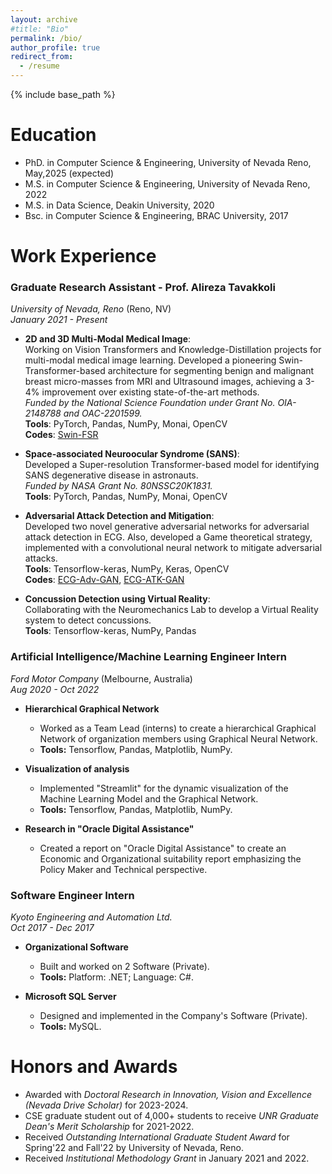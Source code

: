 ```yaml
---
layout: archive
#title: "Bio"
permalink: /bio/
author_profile: true
redirect_from:
  - /resume
---
```


{% include base_path %}


Education
======
* PhD. in Computer Science & Engineering, University of Nevada Reno, May,2025 (expected)
* M.S. in Computer Science & Engineering, University of Nevada Reno, 2022
* M.S. in Data Science, Deakin University, 2020
* Bsc. in Computer Science & Engineering, BRAC University, 2017

Work Experience
======

### Graduate Research Assistant - Prof. Alireza Tavakkoli
*University of Nevada, Reno* (Reno, NV)  
*January 2021 - Present*

  - **2D and 3D Multi-Modal Medical Image**:  
    Working on Vision Transformers and Knowledge-Distillation projects for multi-modal medical image learning. Developed a pioneering Swin-Transformer-based architecture for segmenting benign and malignant breast micro-masses from MRI and Ultrasound images, achieving a 3-4% improvement over existing state-of-the-art methods.  
    *Funded by the National Science Foundation under Grant No. OIA-2148788 and OAC-2201599.*  
    **Tools**: PyTorch, Pandas, NumPy, Monai, OpenCV  
    **Codes**: [Swin-FSR](https://github.com/FarihaHossain/SwinFSR)

  - **Space-associated Neuroocular Syndrome (SANS)**:  
    Developed a Super-resolution Transformer-based model for identifying SANS degenerative disease in astronauts.  
    *Funded by NASA Grant No. 80NSSC20K1831.*  
    **Tools**: PyTorch, Pandas, NumPy, Monai, OpenCV  

  - **Adversarial Attack Detection and Mitigation**:  
    Developed two novel generative adversarial networks for adversarial attack detection in ECG. Also, developed a Game theoretical strategy, implemented with a convolutional neural network to mitigate adversarial attacks.  
    **Tools**: Tensorflow-keras, NumPy, Keras, OpenCV  
    **Codes**: [ECG-Adv-GAN](https://github.com/FarihaHossain/ECG-Adv-GAN), [ECG-ATK-GAN](https://github.com/FarihaHossain/ECG-ATK-GAN)

  - **Concussion Detection using Virtual Reality**:  
    Collaborating with the Neuromechanics Lab to develop a Virtual Reality system to detect concussions.  
    **Tools**: Tensorflow-keras, NumPy, Pandas



### Artificial Intelligence/Machine Learning Engineer Intern
*Ford Motor Company* (Melbourne, Australia)  
*Aug 2020 - Oct 2022*

- **Hierarchical Graphical Network**
  - Worked as a Team Lead (interns) to create a hierarchical Graphical Network of organization members using Graphical Neural Network.
  - **Tools:** Tensorflow, Pandas, Matplotlib, NumPy.

- **Visualization of analysis**
  - Implemented "Streamlit" for the dynamic visualization of the Machine Learning Model and the Graphical Network.
  - **Tools:** Tensorflow, Pandas, Matplotlib, NumPy.

- **Research in "Oracle Digital Assistance"**
  - Created a report on "Oracle Digital Assistance" to create an Economic and Organizational suitability report emphasizing the Policy Maker and Technical perspective.

### Software Engineer Intern
*Kyoto Engineering and Automation Ltd.*  
*Oct 2017 - Dec 2017*

- **Organizational Software**
  - Built and worked on 2 Software (Private).
  - **Tools:** Platform: .NET; Language: C#.

- **Microsoft SQL Server**
  - Designed and implemented in the Company's Software (Private).
  - **Tools:** MySQL.



Honors and Awards
======

- Awarded with *Doctoral Research in Innovation, Vision and Excellence (Nevada Drive Scholar)* for 2023-2024.
- CSE graduate student out of 4,000+ students to receive *UNR Graduate Dean's Merit Scholarship* for 2021-2022.
- Received *Outstanding International Graduate Student Award* for Spring'22 and Fall'22 by University of Nevada, Reno.
- Received *Institutional Methodology Grant* in January 2021 and 2022.



<!---

Online Certificates
=====
  * [Deep Learning Specialization,](https://www.coursera.org/account/accomplishments/specialization/NM9SMAJW9USM) deeplearning.ai
  * [Introduction to Data Science,](https://www.coursera.org/account/accomplishments/verify/XYQ25BJD9PA6) University of Michigan
  * [Applied Machine Learning in Python,](https://www.coursera.org/account/accomplishments/verify/LS77LUGT2WBK) University of Michigan


Voluntary Academic Duties
======
* **Reviewer**
  * IEEE Transaction on Medical Imaging
  * Medical Physics
  * Translational Vision Science & Technology
  * Biomedical Optics Express
  * 32nd British Machine Vision Virtual Conference (BMVC 2021)
  * Winter Conference on  Applications of Computer Vision (WACV 2022)
  * Winter Conference on  Applications of Computer Vision (WACV 2021)
  * 31st British Machine Vision Virtual Conference (BMVC 2020)

* **External Reviewer**
  * Sensors
  * International Conference on Robotics and Automation (ICRA 2019)

* **Mentor** June 2020 - August 2020
  * Research & Engineering Apprenticeship Program
  * US Army Educational Outreach Program.

* **Student Orgranizer**
  * 14th International Symposium on Visual Computing (ISVC) 2019

Countries visited (World)
===================
<iframe src="https://www.google.com/maps/d/embed?mid=14QlaGA9XWxLp-_7S_NxesmRvouCKec2g" width="640" height="480"></iframe>

States visited (Inside USA)
=====================
<iframe src="https://www.google.com/maps/d/embed?mid=1n_JHvjW-8TZIGU1UFSMssBHt0zeGC13n" width="640" height="480"></iframe>
-->
